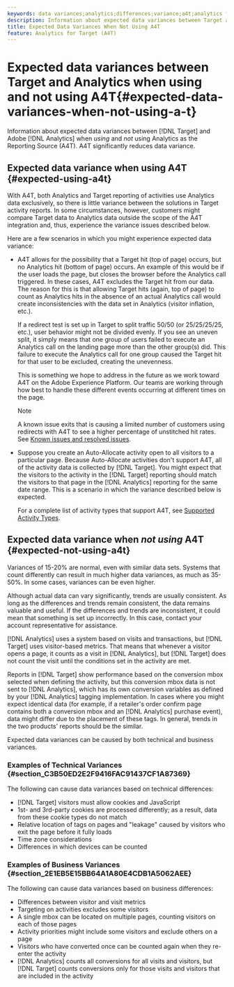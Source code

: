 ```yaml
---
keywords: data variances;analytics;differences;variance;a4t;analytics for target;analytics as the reporting source;discrepancies;discrepancy
description: Information about expected data variances between Target and Adobe Analytics when not using Analytics as the Reporting Source (A4T), which eliminates data variance altogether.
title: Expected Data Variances When Not Using A4T
feature: Analytics for Target (A4T)
---
```


# Expected data variances between Target and Analytics when using and not using A4T{#expected-data-variances-when-not-using-a-t}

Information about expected data variances between [!DNL Target] and Adobe [!DNL Analytics] when *using* and *not* using Analytics as the Reporting Source (A4T). A4T significantly reduces data variance.

## Expected data variance when using A4T {#expected-using-a4t}

With A4T, both Analytics and Target reporting of activities use Analytics data exclusively, so there is little variance between the solutions in Target activity reports. In some circumstances, however, customers might compare Target data to Analytics data outside the scope of the A4T integration and, thus, experience the variance issues described below.

Here are a few scenarios in which you might experience expected data variance: 

* A4T allows for the possibility that a Target hit (top of page) occurs, but no Analytics hit (bottom of page) occurs. An example of this would be if the user loads the page, but closes the browser before the Analytics call triggered. In these cases, A4T excludes the Target hit from our data. The reason for this is that allowing Target hits (again, top of page) to count as Analytics hits in the absence of an actual Analytics call would create inconsistencies with the data set in Analytics (visitor inflation, etc.).

  If a redirect test is set up in Target to split traffic 50/50 (or 25/25/25/25, etc.), user behavior might not be divided evenly. If you see an uneven split, it simply means that one group of users failed to execute an Analytics call on the landing page more than the other group(s) did. This failure to execute the Analytics call for one group caused the Target hit for that user to be excluded, creating the unevenness.

  This is something we hope to address in the future as we work toward A4T on the Adobe Experience Platform. Our teams are working through how best to handle these different events occurring at different times on the page.

  >[!NOTE]
  >
  >A known issue exits that is causing a limited number of customers using redirects with A4T to see a higher percentage of unstitched hit rates. See [Known issues and resolved issues](/help/r-release-notes/known-issues-resolved-issues.md#redirect).

* Suppose you create an Auto-Allocate activity open to all visitors to a particular page. Because Auto-Allocate activities don't support A4T, all of the activity data is collected by [!DNL Target]. You might expect that the visitors to the activity in the [!DNL Target] reporting should match the visitors to that page in the [!DNL Analytics] reporting for the same date range. This is a scenario in which the variance described below is expected.

  For a complete list of activity types that support A4T, see [Supported Activity Types](/help/c-integrating-target-with-mac/a4t/a4t.md#section_F487896214BF4803AF78C552EF1669AA).

## Expected data variance when *not using* A4T {#expected-not-using-a4t}

Variances of 15-20% are normal, even with similar data sets. Systems that count differently can result in much higher data variances, as much as 35-50%. In some cases, variances can be even higher.

Although actual data can vary significantly, trends are usually consistent. As long as the differences and trends remain consistent, the data remains valuable and useful. If the differences and trends are inconsistent, it could mean that something is set up incorrectly. In this case, contact your account representative for assistance.

[!DNL Analytics] uses a system based on visits and transactions, but [!DNL Target] uses visitor-based metrics. That means that whenever a visitor opens a page, it counts as a visit in [!DNL Analytics], but [!DNL Target] does not count the visit until the conditions set in the activity are met.

Reports in [!DNL Target] show performance based on the conversion mbox selected when defining the activity, but this conversion mbox data is not sent to [!DNL Analytics], which has its own conversion variables as defined by your [!DNL Analytics] tagging implementation. In cases where you might expect identical data (for example, if a retailer's order confirm page contains both a conversion mbox and an [!DNL Analytics] purchase event), data might differ due to the placement of these tags. In general, trends in the two products' reports should be the similar.

Expected data variances can be caused by both technical and business variances.

### Examples of Technical Variances {#section_C3B50ED2E2F9416FAC91437CF1A87369}

The following can cause data variances based on technical differences:

* [!DNL Target] visitors must allow cookies and JavaScript 
* 1st- and 3rd-party cookies are processed differently; as a result, data from these cookie types do not match 
* Relative location of tags on pages and "leakage" caused by visitors who exit the page before it fully loads 
* Time zone considerations 
* Differences in which devices can be counted

### Examples of Business Variances {#section_2E1EB5E15BB64A1A80E4CDB1A5062AEE}

The following can cause data variances based on business differences:

* Differences between visitor and visit metrics 
* Targeting on activities excludes some visitors 
* A single mbox can be located on multiple pages, counting visitors on each of those pages 
* Activity priorities might include some visitors and exclude others on a page 
* Visitors who have converted once can be counted again when they re-enter the activity 
* [!DNL Analytics] counts all conversions for all visits and visitors, but [!DNL Target] counts conversions only for those visits and visitors that are included in the activity